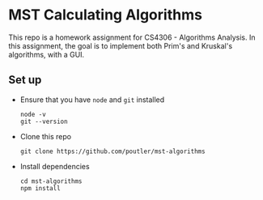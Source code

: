 # MST Calculating Algorithms

This repo is a homework assignment for CS4306 - Algorithms Analysis. In this assignment, the goal is to implement both Prim's and Kruskal's algorithms, with a GUI.

## Set up

-  Ensure that you have `node` and `git` installed
   ```
   node -v
   git --version
   ```
-  Clone this repo
   ```
   git clone https://github.com/poutler/mst-algorithms
   ```
-  Install dependencies
   ```
   cd mst-algorithms
   npm install
   ```
